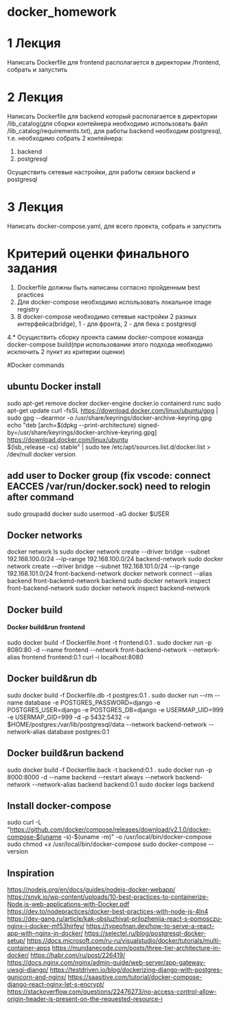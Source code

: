 # docker_homework
# 1 Лекция
Написать Dockerfile для frontend располагается в директории /frontend, собрать и запустить
# 2 Лекция
Написать Dockerfile для backend который располагается в директории /lib_catalog(для сборки контейнера необходимо использовать файл /lib_catalog/requirements.txt), для работы backend необходим postgresql, т.е. необходимо собрать 2 контейнера:
1. backend
2. postgresql

Осуществить сетевые настройки, для работы связки backend и postgresql
# 3 Лекция
Написать docker-compose.yaml, для всего проекта, собрать и запустить

# Критерий оценки финального задания
1. Dockerfile должны быть написаны согласно пройденным best practices
2. Для docker-compose необходимо использовать локальное image registry
3. В docker-compose необходимо сетевые настройки 2 разных интерфейса(bridge), 1 - для фронта, 2 - для бека с postgresql

4.* Осущиствить сборку проекта самим docker-compose команда docker-compose build(при использовании этого подхода необходимо исключить 2 пункт из критерии оценки)

#Docker commands
## ubuntu Docker install
sudo apt-get remove docker docker-engine docker.io containerd runc
sudo apt-get update
curl -fsSL https://download.docker.com/linux/ubuntu/gpg | sudo gpg --dearmor -o /usr/share/keyrings/docker-archive-keyring.gpg
echo   "deb [arch=$(dpkg --print-architecture) signed-by=/usr/share/keyrings/docker-archive-keyring.gpg] https://download.docker.com/linux/ubuntu \
$(lsb_release -cs) stable" | sudo tee /etc/apt/sources.list.d/docker.list > /dev/null
docker version
## add user to Docker group (fix vscode: connect EACCES /var/run/docker.sock) need to relogin after command
sudo groupadd docker
sudo usermod -aG docker $USER

## Docker networks
docker network ls
sudo docker network create --driver bridge --subnet 192.168.100.0/24 --ip-range 192.168.100.0/24 backend-network
sudo docker network create --driver bridge --subnet 192.168.101.0/24 --ip-range 192.168.101.0/24 front-backend-network
docker network connect --alias backend front-backend-network backend
sudo docker network inspect front-backend-network
sudo docker network inspect backend-network
## Docker build 
#### Docker build&run frontend
sudo docker build -f Dockerfile.front -t frontend:0.1 .
sudo docker run -p 8080:80 -d --name frontend --network front-backend-network --network-alias frontend  frontend:0.1
curl -i localhost:8080

## Docker build&run db
sudo docker build -f Dockerfile.db -t postgres:0.1 .
sudo docker run --rm --name database -e POSTGRES_PASSWORD=django -e POSTGRES_USER=django -e POSTGRES_DB=django -e USERMAP_UID=999 -e USERMAP_GID=999 -d -p 5432:5432 -v $HOME/postgres:/var/lib/postgresql/data --network backend-network --network-alias database postgres:0.1
## Docker build&run backend
sudo docker build -f Dockerfile.back -t backend:0.1 .
sudo docker run -p 8000:8000 -d --name backend --restart always --network backend-network --network-alias backend backend:0.1
sudo docker logs backend

## Install docker-compose 
sudo curl -L "https://github.com/docker/compose/releases/download/v2.1.0/docker-compose-$(uname -s)-$(uname -m)" -o /usr/local/bin/docker-compose
sudo chmod +x /usr/local/bin/docker-compose
sudo docker-compose --version

## Inspiration
https://nodejs.org/en/docs/guides/nodejs-docker-webapp/
https://snyk.io/wp-content/uploads/10-best-practices-to-containerize-Node.js-web-applications-with-Docker.pdf
https://dev.to/nodepractices/docker-best-practices-with-node-js-4ln4
https://dev-gang.ru/article/kak-obsluzhivat-prilozhenija-react-s-pomosczu-nginx-i-docker-mf53hirfey/
https://typeofnan.dev/how-to-serve-a-react-app-with-nginx-in-docker/
https://selectel.ru/blog/postgresql-docker-setup/
https://docs.microsoft.com/ru-ru/visualstudio/docker/tutorials/multi-container-apps
https://mundanecode.com/posts/three-tier-architecture-in-docker/
https://habr.com/ru/post/226419/
https://docs.nginx.com/nginx/admin-guide/web-server/app-gateway-uwsgi-django/
https://testdriven.io/blog/dockerizing-django-with-postgres-gunicorn-and-nginx/
https://saasitive.com/tutorial/docker-compose-django-react-nginx-let-s-encrypt/
https://stackoverflow.com/questions/22476273/no-access-control-allow-origin-header-is-present-on-the-requested-resource-i
